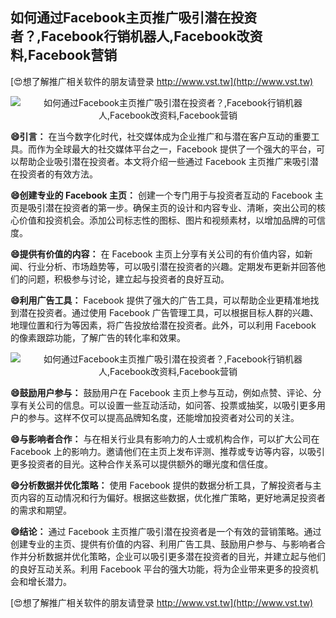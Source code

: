 ## **如何通过Facebook主页推广吸引潜在投资者？,Facebook行销机器人,Facebook改资料,Facebook营销**

[😍想了解推广相关软件的朋友请登录 http://www.vst.tw](http://www.vst.tw)

 <center><img src="https://vst.tw/MP4/tuiguang/png/1.png" alt="如何通过Facebook主页推广吸引潜在投资者？,Facebook行销机器人,Facebook改资料,Facebook营销"></center>

**😄引言：**
在当今数字化时代，社交媒体成为企业推广和与潜在客户互动的重要工具。而作为全球最大的社交媒体平台之一，Facebook 提供了一个强大的平台，可以帮助企业吸引潜在投资者。本文将介绍一些通过 Facebook 主页推广来吸引潜在投资者的有效方法。

**😄创建专业的 Facebook 主页：**
创建一个专门用于与投资者互动的 Facebook 主页是吸引潜在投资者的第一步。确保主页的设计和内容专业、清晰，突出公司的核心价值和投资机会。添加公司标志性的图标、图片和视频素材，以增加品牌的可信度。

**😄提供有价值的内容：**
在 Facebook 主页上分享有关公司的有价值内容，如新闻、行业分析、市场趋势等，可以吸引潜在投资者的兴趣。定期发布更新并回答他们的问题，积极参与讨论，建立起与投资者的良好互动。

**😄利用广告工具：**
Facebook 提供了强大的广告工具，可以帮助企业更精准地找到潜在投资者。通过使用 Facebook 广告管理工具，可以根据目标人群的兴趣、地理位置和行为等因素，将广告投放给潜在投资者。此外，可以利用 Facebook 的像素跟踪功能，了解广告的转化率和效果。

 <center><img src="https://vst.tw/MP4/tuiguang/png/3.png" alt="如何通过Facebook主页推广吸引潜在投资者？,Facebook行销机器人,Facebook改资料,Facebook营销"></center>

**😄鼓励用户参与：**
鼓励用户在 Facebook 主页上参与互动，例如点赞、评论、分享有关公司的信息。可以设置一些互动活动，如问答、投票或抽奖，以吸引更多用户的参与。这样不仅可以提高品牌知名度，还能增加投资者对公司的关注。

**😄与影响者合作：**
与在相关行业具有影响力的人士或机构合作，可以扩大公司在 Facebook 上的影响力。邀请他们在主页上发布评测、推荐或专访等内容，以吸引更多投资者的目光。这种合作关系可以提供额外的曝光度和信任度。

**😄分析数据并优化策略：**
使用 Facebook 提供的数据分析工具，了解投资者与主页内容的互动情况和行为偏好。根据这些数据，优化推广策略，更好地满足投资者的需求和期望。

**😄结论：**
通过 Facebook 主页推广吸引潜在投资者是一个有效的营销策略。通过创建专业的主页、提供有价值的内容、利用广告工具、鼓励用户参与、与影响者合作并分析数据并优化策略，企业可以吸引更多潜在投资者的目光，并建立起与他们的良好互动关系。利用 Facebook 平台的强大功能，将为企业带来更多的投资机会和增长潜力。

[😍想了解推广相关软件的朋友请登录 http://www.vst.tw](http://www.vst.tw)



